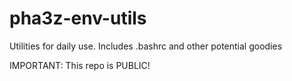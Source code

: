 # pha3z-env-utils
Utilities for daily use.  Includes .bashrc and other potential goodies

IMPORTANT: This repo is PUBLIC!
